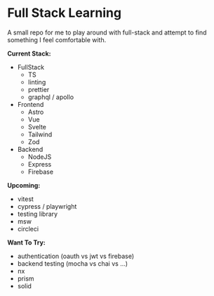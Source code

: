 # Full Stack Learning

A small repo for me to play around with full-stack and attempt to find something I feel comfortable with.

**Current Stack:**

- FullStack
  - TS
  - linting
  - prettier
  - graphql / apollo
- Frontend
  - Astro
  - Vue
  - Svelte
  - Tailwind
  - Zod
- Backend
  - NodeJS
  - Express
  - Firebase

**Upcoming:**

- vitest
- cypress / playwright
- testing library
- msw
- circleci

**Want To Try:**

- authentication (oauth vs jwt vs firebase)
- backend testing (mocha vs chai vs ...)
- nx
- prism
- solid
